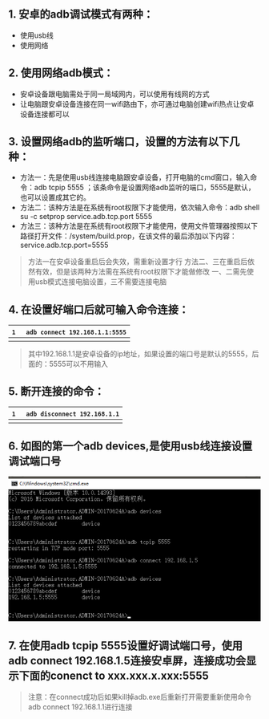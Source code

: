 ## 1. 安卓的adb调试模式有两种：

- 使用usb线
- 使用网络

## 2. 使用网络adb模式：

- 安卓设备跟电脑需处于同一局域网内，可以使用有线网的方式
- 让电脑跟安卓设备连接在同一wifi路由下，亦可通过电脑创建wifi热点让安卓设备连接都可以

## 3. 设置网络adb的监听端口，设置的方法有以下几种：

- 方法一：先是使用usb线连接电脑跟安卓设备，打开电脑的cmd窗口，输入命令：adb tcpip 5555 ；该条命令是设置网络adb监听的端口，5555是默认，也可以设置成其它的。
- 方法二：该种方法是在系统有root权限下才能使用，依次输入命令：adb shell su -c setprop service.adb.tcp.port 5555
- 方法三：该种方法是在系统有root权限下才能使用，使用文件管理器按照以下路径打开文件：/system/build.prop，在该文件的最后添加以下内容：service.adb.tcp.port=5555

> 方法一在安卓设备重启后会失效，需重新设置才行 方法二、三在重启后依然有效，但是该两种方法需在系统有root权限下才能做修改 一、二需先使用usb模式连接电脑设置，三不需要连接电脑

## 4. 在设置好端口后就可输入命令连接：

| `1 ` | `adb connect 192.168.1.1:5555` |
| ---- | ------------------------------ |
|      |                                |

> 其中192.168.1.1是安卓设备的ip地址，如果设置的端口号是默认的5555，后面的：5555可以不用输入

## 5. 断开连接的命令：

| `1 ` | `adb disconnect 192.168.1.1` |
| ---- | ---------------------------- |
|      |                              |

## 6. 如图的第一个adb devices,是使用usb线连接设置调试端口号

![img](网络设置ADB调试_imgs\0oGolOB2yUt.png)

## 7. 在使用adb tcpip 5555设置好调试端口号，使用adb connect 192.168.1.5连接安卓屏，连接成功会显示下面的conenct to xxx.xxx.x.xxx:5555

> 注意：在connect成功后如果kill掉adb.exe后重新打开需要重新使用命令adb connect 192.168.1.1进行连接